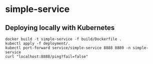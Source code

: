 # simple-service

## Deploying locally with Kubernetes
```
docker build -t simple-service -f build/Dockerfile .
kubectl apply -f deployment/.
kubectl port-forward service/simple-service 8888 8889 -n simple-service
curl "localhost:8888/ping?fail=false"
```